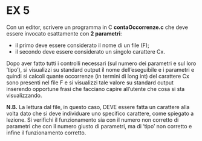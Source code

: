 # EX 5
Con un editor, scrivere un programma in C **contaOccorrenze.c** che deve essere invocato esattamente con **2 parametri**: 
- il primo deve essere considerato il nome di un file (F);
- il secondo deve essere considerato un singolo carattere Cx. 

Dopo aver fatto tutti i controlli necessari (sul numero dei parametri e sul loro ‘tipo’), si visualizzi su
standard output il nome dell’eseguibile e i parametri e quindi si calcoli quante occorrenze (in termini di long int) del
carattere Cx sono presenti nel file F e si visualizzi tale valore su standard output inserendo opportune frasi che facciano
capire all’utente che cosa si sta visualizzando.

**N.B.** La lettura dal file, in questo caso, DEVE essere fatta un carattere alla volta dato che si deve individuare uno
specifico carattere, come spiegato a lezione. Si verifichi il funzionamento sia con il numero non corretto di parametri
che con il numero giusto di parametri, ma di ‘tipo’ non corretto e infine il funzionamento corretto.